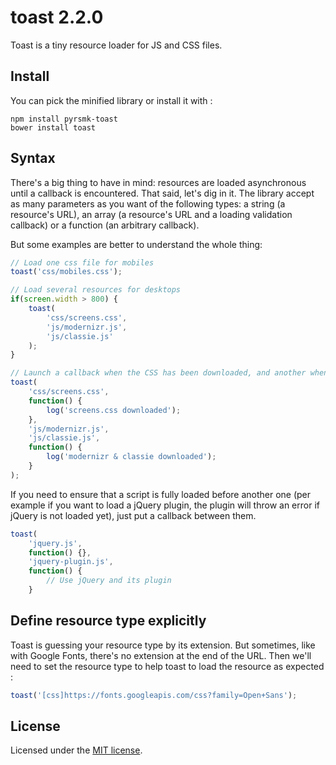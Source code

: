toast 2.2.0
===========

Toast is a tiny resource loader for JS and CSS files.

Install
-------

You can pick the minified library or install it with :

```
npm install pyrsmk-toast
bower install toast
```

Syntax
------

There's a big thing to have in mind: resources are loaded asynchronous until a callback is encountered. That said, let's dig in it. The library accept as many parameters as you want of the following types: a string (a resource's URL), an array (a resource's URL and a loading validation callback) or a function (an arbitrary callback).

But some examples are better to understand the whole thing:

```js
// Load one css file for mobiles
toast('css/mobiles.css');

// Load several resources for desktops
if(screen.width > 800) {
	toast(
		'css/screens.css',
		'js/modernizr.js',
		'js/classie.js'
	);
}

// Launch a callback when the CSS has been downloaded, and another when scripts have been downloaded too
toast(
	'css/screens.css',
	function() {
		log('screens.css downloaded');
	},
	'js/modernizr.js',
	'js/classie.js',
	function() {
		log('modernizr & classie downloaded');
	}
);
```

If you need to ensure that a script is fully loaded before another one (per example if you want to load a jQuery plugin, the plugin will throw an error if jQuery is not loaded yet), just put a callback between them.

```js
toast(
	'jquery.js',
	function() {},
	'jquery-plugin.js',
	function() {
		// Use jQuery and its plugin
	}
```

Define resource type explicitly
-------------------------------

Toast is guessing your resource type by its extension. But sometimes, like with Google Fonts, there's no extension at the end of the URL. Then we'll need to set the resource type to help toast to load the resource as expected :

```js
toast('[css]https://fonts.googleapis.com/css?family=Open+Sans');
```

License
-------

Licensed under the [MIT license](http://dreamysource.mit-license.org).